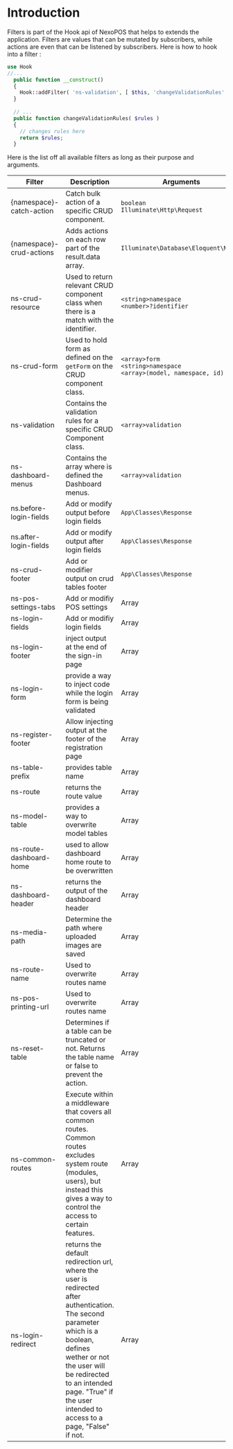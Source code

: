 # Introduction
Filters is part of the Hook api of NexoPOS that helps to extends the application. 
Filters are values that can be mutated by subscribers, while actions are even that can be listened by subscribers. Here is how to hook into a filter : 
```php
use Hook
//...
  public function __construct()
  {
    Hook::addFilter( 'ns-validation', [ $this, 'changeValidationRules' ]);
  }
  
  // ...
  public function changeValidationRules( $rules )
  {
    // changes rules here
    return $rules;
  }
```

Here is the list off all available filters as long as their purpose and arguments.

| Filter                   | Description         | Arguments  | Version     | Status |
| ------------------------ | ------------------- | ---------- | ----------- | ------ |
| {namespace}-catch-action | Catch bulk action of a specific CRUD component. | `boolean`<br>`Illuminate\Http\Request`| 4.0-beta-1 | Valid |
| {namespace}-crud-actions | Adds actions on each row part of the result.data array. | `Illuminate\Database\Eloquent\Model`| 4.0-beta-1 | Valid |
| ns-crud-resource         | Used to return relevant CRUD component class when there is a match with the identifier. | `<string>namespace`<br>`<number>?identifier` | 4.0-beta-1 | Valid |
| ns-crud-form             | Used to hold form as defined on the `getForm` on the CRUD component class. | `<array>form`<br> `<string>namespace`<br> `<array>(model, namespace, id)`| 4.0-beta-1 | Valid |
| ns-validation            | Contains the validation rules for a specific CRUD Component class.      | `<array>validation`| 4.0-beta-1 | Valid |
| ns-dashboard-menus       | Contains the array where is defined the Dashboard menus.                | `<array>validation`| 4.0-beta-1 | Valid |
|ns.before-login-fields    | Add or modify output before login fields | `App\Classes\Response`   | 4.0-beta-1 | Valid    |
|ns.after-login-fields     | Add or modify output after login fields  | `App\Classes\Response`   | 4.0-beta-1 | Valid    |
|ns-crud-footer     | Add or modifier output on crud tables footer | `App\Classes\Response`   | 4.0-beta-1 | Valid    |
| ns-pos-settings-tabs | Add or modifiy POS settings | Array | 4.0-beta-1 | Valid |
| ns-login-fields | Add or modifiy login fields | Array | 4.0-beta-1 | Valid |
| ns-login-footer | inject output at the end of the sign-in page | Array | 4.0-beta-1 | Valid |
| ns-login-form | provide a way to inject code while the login form is being validated | Array | 4.0-beta-1 | Valid |
| ns-register-footer | Allow injecting output at the footer of the registration page | Array | 4.0-beta-1 | Valid |
| ns-table-prefix | provides table name | Array | 4.0-beta-1 | Valid |
| ns-route | returns the route value | Array | 4.0-beta-1 | Valid |
| ns-model-table | provides a way to overwrite model tables | Array | 4.0-beta-1 | Valid |
| ns-route-dashboard-home | used to allow dashboard home route to be overwritten | Array | 4.0-beta-1 | Valid |
| ns-dashboard-header | returns the output of the dashboard header | Array | 4.0-beta-1 | Valid |
| ns-media-path | Determine the path where uploaded images are saved | Array | 4.0-beta-1 | Valid |
| ns-route-name | Used to overwrite routes name | Array | 4.0-beta-1 | Valid |
| ns-pos-printing-url | Used to overwrite routes name | Array | 4.0-beta-1 | Valid |
| ns-reset-table | Determines if a table can be truncated or not. Returns the table name or false to prevent the action. | Array | 4.0-beta-1 | Valid |
| ns-common-routes | Execute within a middleware that covers all common routes. Common routes excludes system route (modules, users), but instead this gives a way to control the access to certain features. | Array | 4.0-beta-1 | Valid |
| ns-login-redirect | returns the default redirection url, where the user is redirected after authentication. The second parameter which is a boolean, defines wether or not the user will be redirected to an intended page. "True" if the user intended to access to a page, "False" if not. | Array | 4.0-beta-1 | Valid |

